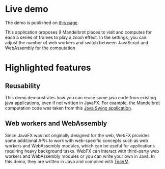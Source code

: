 # Live demo

The demo is published on [this page][demo-live-link].

This application proposes 9 Mandelbrot places to visit and computes for each a series of frames to play a zoom effect.
In the settings, you can adjust the number of web workers and switch between JavaScript and WebAssembly for the computation.

# Highlighted features

## Reusability

This demo demonstrates how you can reuse some java code from existing java applications, even if not written in JavaFX.
For example, the Mandelbrot computation code was taken from this [Java Swing application][mandelbrot-computation-source].

## Web workers and WebAssembly

Since JavaFX was not originally designed for the web, WebFX provides some additional APIs to work with web-specific concepts
such as web workers and WebAssembly modules, which can be useful for applications requiring heavy background tasks.
WebFX can interact with third-party web workers and WebAssembly modules or you can write your own in Java.
In this demo, they are written in Java and compiled with [TeaVM][teavm-website].

[demo-live-link]: https://mandelbrot.webfx.dev
[mandelbrot-computation-source]: http://math.hws.edu/eck/js/mandelbrot/java/xMandelbrotSource-1-2/edu/hws/eck/umb/
[teavm-website]: http://teavm.org/
